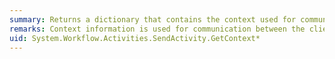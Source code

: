 ```yaml
---
summary: Returns a dictionary that contains the context used for communication between the client and the service it is communicating with, including such things as identification for correlation.
remarks: Context information is used for communication between the client and the service it is communicating with and includes such things as identification for correlation.
uid: System.Workflow.Activities.SendActivity.GetContext*
---
```

